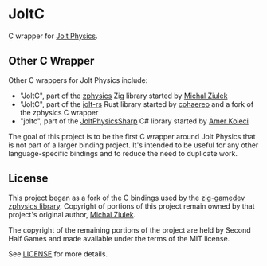 # JoltC
C wrapper for [Jolt Physics](https://github.com/jrouwe/JoltPhysics).

## Other C Wrapper
Other C wrappers for Jolt Physics include:
- "JoltC", part of the [zphysics] Zig library started by [Michal Ziulek][michal-ziulek]
- "JoltC", part of the [jolt-rs] Rust library started by [cohaereo] and a fork of the zphysics C wrapper
- "joltc", part of the [JoltPhysicsSharp] C# library started by [Amer Koleci][amerkoleci]

The goal of this project is to be the first C wrapper around Jolt Physics that is not part of a larger binding project. It's intended to be useful for any other language-specific bindings and to reduce the need to duplicate work.

## License
This project began as a fork of the C bindings used by the [zig-gamedev zphysics library][zphysics]. Copyright of portions of this project remain owned by that project's original author, [Michal Ziulek][michal-ziulek].

The copyright of the remaining portions of the project are held by Second Half Games and made available under the terms of the MIT license.

See [LICENSE](LICENSE) for more details.

[zphysics]: https://github.com/zig-gamedev/zig-gamedev/tree/main/libs/zphysics
[jolt-rs]: https://github.com/cohaereo/jolt-rs
[JoltPhysicsSharp]: https://github.com/amerkoleci/JoltPhysicsSharp
[michal-ziulek]: https://github.com/michal-z
[amerkoleci]: https://github.com/amerkoleci
[cohaereo]: https://github.com/cohaereo